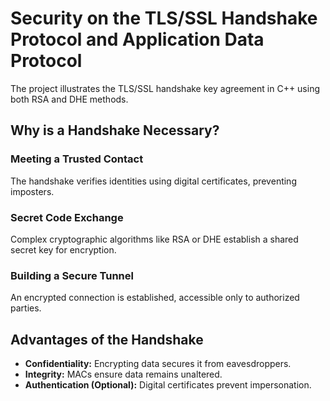 # Security on the TLS/SSL Handshake Protocol and Application Data Protocol

The project illustrates the TLS/SSL handshake key agreement in C++ using both RSA and DHE methods.

## Why is a Handshake Necessary?

### Meeting a Trusted Contact
The handshake verifies identities using digital certificates, preventing imposters.

### Secret Code Exchange
Complex cryptographic algorithms like RSA or DHE establish a shared secret key for encryption.

### Building a Secure Tunnel
An encrypted connection is established, accessible only to authorized parties.

## Advantages of the Handshake

- **Confidentiality:** Encrypting data secures it from eavesdroppers.
- **Integrity:** MACs ensure data remains unaltered.
- **Authentication (Optional):** Digital certificates prevent impersonation.
